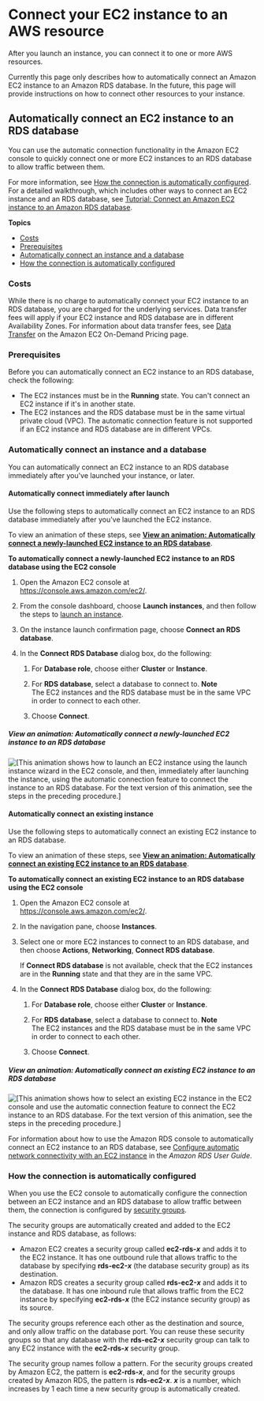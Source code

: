 # Connect your EC2 instance to an AWS resource<a name="connect-instance-to-resources"></a>

After you launch an instance, you can connect it to one or more AWS resources\.

Currently this page only describes how to automatically connect an Amazon EC2 instance to an Amazon RDS database\. In the future, this page will provide instructions on how to connect other resources to your instance\.

## Automatically connect an EC2 instance to an RDS database<a name="connect-ec2-instance-to-rds-database"></a>

You can use the automatic connection functionality in the Amazon EC2 console to quickly connect one or more EC2 instances to an RDS database to allow traffic between them\.

For more information, see [How the connection is automatically configured](#how-traffic-is-enabled-between-instance-and-database)\. For a detailed walkthrough, which includes other ways to connect an EC2 instance and an RDS database, see [Tutorial: Connect an Amazon EC2 instance to an Amazon RDS database](tutorial-connect-ec2-instance-to-rds-database.md)\.

**Topics**
+ [Costs](#costs)
+ [Prerequisites](#prerequisites)
+ [Automatically connect an instance and a database](#automatically-connect-instance-and-database)
+ [How the connection is automatically configured](#how-traffic-is-enabled-between-instance-and-database)

### Costs<a name="costs"></a>

While there is no charge to automatically connect your EC2 instance to an RDS database, you are charged for the underlying services\. Data transfer fees will apply if your EC2 instance and RDS database are in different Availability Zones\. For information about data transfer fees, see [Data Transfer](http://aws.amazon.com/ec2/pricing/on-demand/#Data_Transfer) on the Amazon EC2 On\-Demand Pricing page\.

### Prerequisites<a name="prerequisites"></a>

Before you can automatically connect an EC2 instance to an RDS database, check the following:
+ The EC2 instances must be in the **Running** state\. You can't connect an EC2 instance if it's in another state\.
+ The EC2 instances and the RDS database must be in the same virtual private cloud \(VPC\)\. The automatic connection feature is not supported if an EC2 instance and RDS database are in different VPCs\.

### Automatically connect an instance and a database<a name="automatically-connect-instance-and-database"></a>

You can automatically connect an EC2 instance to an RDS database immediately after you've launched your instance, or later\.

#### Automatically connect immediately after launch<a name="automatically-connect-instance-and-database-after-launch"></a>

Use the following steps to automatically connect an EC2 instance to an RDS database immediately after you've launched the EC2 instance\.

To view an animation of these steps, see **[View an animation: Automatically connect a newly\-launched EC2 instance to an RDS database](#automatically-connect-ec2-rds-after-launch)**\.

**To automatically connect a newly\-launched EC2 instance to an RDS database using the EC2 console**

1. Open the Amazon EC2 console at [https://console\.aws\.amazon\.com/ec2/](https://console.aws.amazon.com/ec2/)\.

1. From the console dashboard, choose **Launch instances**, and then follow the steps to [launch an instance](ec2-launch-instance-wizard.md#liw-quickly-launch-instance)\.

1. On the instance launch confirmation page, choose **Connect an RDS database**\.

1. In the **Connect RDS Database** dialog box, do the following:

   1. For **Database role**, choose either **Cluster** or **Instance**\.

   1. For **RDS database**, select a database to connect to\.
**Note**  
The EC2 instances and the RDS database must be in the same VPC in order to connect to each other\.

   1. Choose **Connect**\.

##### View an animation: Automatically connect a newly\-launched EC2 instance to an RDS database<a name="automatically-connect-ec2-rds-after-launch"></a>

![\[This animation shows how to launch an EC2 instance using the launch instance wizard in the EC2 console, and then, immediately after launching the instance, using the automatic connection feature to connect the instance to an RDS database. For the text version of this animation, see the steps in the preceding procedure.\]](http://docs.aws.amazon.com/AWSEC2/latest/UserGuide/images/automatically-connect-ec2-rds-after-launch.gif)

#### Automatically connect an existing instance<a name="automatically-connect-instance-and-database-later"></a>

Use the following steps to automatically connect an existing EC2 instance to an RDS database\.

To view an animation of these steps, see **[View an animation: Automatically connect an existing EC2 instance to an RDS database](#automatically-connect-ec2-rds-later)**\.

**To automatically connect an existing EC2 instance to an RDS database using the EC2 console**

1. Open the Amazon EC2 console at [https://console\.aws\.amazon\.com/ec2/](https://console.aws.amazon.com/ec2/)\.

1. In the navigation pane, choose **Instances**\.

1. Select one or more EC2 instances to connect to an RDS database, and then choose **Actions**, **Networking**, **Connect RDS database**\.

   If **Connect RDS database** is not available, check that the EC2 instances are in the **Running** state and that they are in the same VPC\.

1. In the **Connect RDS Database** dialog box, do the following:

   1. For **Database role**, choose either **Cluster** or **Instance**\.

   1. For **RDS database**, select a database to connect to\.
**Note**  
The EC2 instances and the RDS database must be in the same VPC in order to connect to each other\.

   1. Choose **Connect**\.

##### View an animation: Automatically connect an existing EC2 instance to an RDS database<a name="automatically-connect-ec2-rds-later"></a>

![\[This animation shows how to select an existing EC2 instance in the EC2 console and use the automatic connection feature to connect the EC2 instance to an RDS database. For the text version of this animation, see the steps in the preceding procedure.\]](http://docs.aws.amazon.com/AWSEC2/latest/UserGuide/images/automatically-connect-ec2-rds-later.gif)

For information about how to use the Amazon RDS console to automatically connect an EC2 instance to an RDS database, see [Configure automatic network connectivity with an EC2 instance](https://docs.aws.amazon.com/AmazonRDS/latest/UserGuide/USER_CreateDBInstance.html#USER_CreateDBInstance.Prerequisites.VPC.Automatic) in the *Amazon RDS User Guide*\.

### How the connection is automatically configured<a name="how-traffic-is-enabled-between-instance-and-database"></a>

When you use the EC2 console to automatically configure the connection between an EC2 instance and an RDS database to allow traffic between them, the connection is configured by [security groups](ec2-security-groups.md)\.

The security groups are automatically created and added to the EC2 instance and RDS database, as follows:
+ Amazon EC2 creates a security group called **ec2\-rds\-*x*** and adds it to the EC2 instance\. It has one outbound rule that allows traffic to the database by specifying **rds\-ec2\-*x*** \(the database security group\) as its destination\.
+ Amazon RDS creates a security group called **rds\-ec2\-*x*** and adds it to the database\. It has one inbound rule that allows traffic from the EC2 instance by specifying **ec2\-rds\-*x*** \(the EC2 instance security group\) as its source\.

The security groups reference each other as the destination and source, and only allow traffic on the database port\. You can reuse these security groups so that any database with the **rds\-ec2\-*x*** security group can talk to any EC2 instance with the **ec2\-rds\-*x*** security group\.

The security group names follow a pattern\. For the security groups created by Amazon EC2, the pattern is **ec2\-rds\-*x***, and for the security groups created by Amazon RDS, the pattern is **rds\-ec2\-*x***\. ***x*** is a number, which increases by 1 each time a new security group is automatically created\.